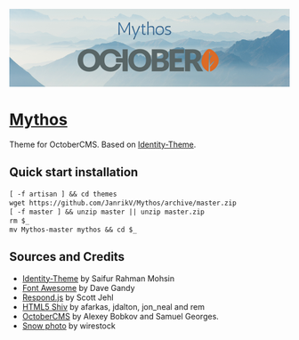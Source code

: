 ![Mythos OctoberCMS](https://raw.githubusercontent.com/JanrikV/Mythos/master/assets/images/mythos.png)


# [Mythos](https://github.com/JanrikV/Mythos) #

Theme for OctoberCMS. Based on [Identity-Theme](https://github.com/SaifurRahmanMohsin/Identity-Theme).

## Quick start installation

```
[ -f artisan ] && cd themes
wget https://github.com/JanrikV/Mythos/archive/master.zip
[ -f master ] && unzip master || unzip master.zip
rm $_
mv Mythos-master mythos && cd $_
```


## Sources and Credits

- [Identity-Theme](https://github.com/SaifurRahmanMohsin/Identity-Theme) by Saifur Rahman Mohsin
- [Font Awesome](http://fontawesome.io/) by Dave Gandy
- [Respond.js](http://j.mp/respondjs) by Scott Jehl
- [HTML5 Shiv](https://github.com/aFarkas/html5shiv) by afarkas, jdalton, jon_neal and rem
- [OctoberCMS](http://octobercms.com) by Alexey Bobkov and Samuel Georges.
- [Snow photo](https://www.freepik.com/photos/snow) by wirestock
  
